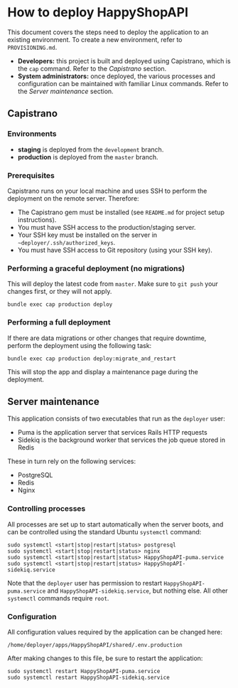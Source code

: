 # How to deploy HappyShopAPI

This document covers the steps need to deploy the application to an existing environment. To create a new environment, refer to `PROVISIONING.md`.

* **Developers:** this project is built and deployed using Capistrano, which is the `cap` command. Refer to the *Capistrano* section.
* **System administrators:** once deployed, the various processes and configuration can be maintained with familiar Linux commands. Refer to the *Server maintenance* section.


## Capistrano

### Environments

* **staging** is deployed from the `development` branch.
* **production** is deployed from the `master` branch.

### Prerequisites

Capistrano runs on your local machine and uses SSH to perform the deployment on the remote server. Therefore:

* The Capistrano gem must be installed (see `README.md` for project setup instructions).
* You must have SSH access to the production/staging server.
* Your SSH key must be installed on the server in `~deployer/.ssh/authorized_keys`.
* You must have SSH access to Git repository (using your SSH key).

### Performing a graceful deployment (no migrations)

This will deploy the latest code from `master`. Make sure to `git push` your changes first, or they will not apply.

```
bundle exec cap production deploy
```

### Performing a full deployment

If there are data migrations or other changes that require downtime, perform the deployment using the following task:

```
bundle exec cap production deploy:migrate_and_restart
```

This will stop the app and display a maintenance page during the deployment.


## Server maintenance

This application consists of two executables that run as the `deployer` user:

* Puma is the application server that services Rails HTTP requests
* Sidekiq is the background worker that services the job queue stored in Redis

These in turn rely on the following services:

* PostgreSQL
* Redis
* Nginx

### Controlling processes

All processes are set up to start automatically when the server boots, and can be controlled using the standard Ubuntu `systemctl` command:

```
sudo systemctl <start|stop|restart|status> postgresql
sudo systemctl <start|stop|restart|status> nginx
sudo systemctl <start|stop|restart|status> HappyShopAPI-puma.service
sudo systemctl <start|stop|restart|status> HappyShopAPI-sidekiq.service
```

Note that the `deployer` user has permission to restart `HappyShopAPI-puma.service` and `HappyShopAPI-sidekiq.service`, but nothing else. All other `systemctl` commands require `root`.

### Configuration

All configuration values required by the application can be changed here:

```
/home/deployer/apps/HappyShopAPI/shared/.env.production
```

After making changes to this file, be sure to restart the application:

```
sudo systemctl restart HappyShopAPI-puma.service
sudo systemctl restart HappyShopAPI-sidekiq.service
```